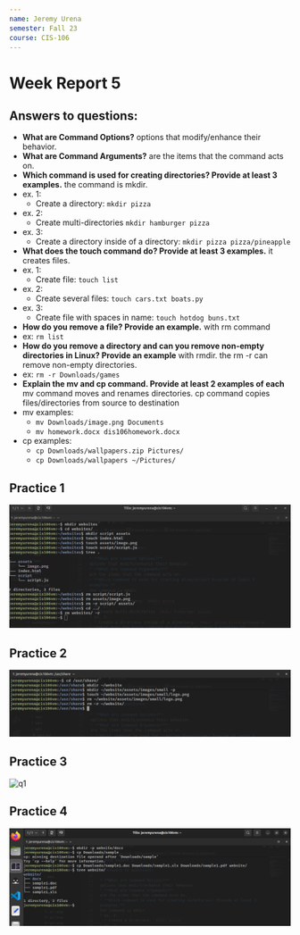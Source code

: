 ```yaml
---
name: Jeremy Urena
semester: Fall 23
course: CIS-106
---
```


# Week Report 5

## Answers to questions:

* **What are Command Options?**
options that modify/enhance their behavior.
* **What are Command Arguments?**
are the items that the command acts on.
* **Which command is used for creating directories? Provide at least 3 examples.**
the command is mkdir.
* ex. 1:
  * Create a directory: `mkdir pizza`
* ex. 2:
  * Create multi-directories `mkdir hamburger pizza`
* ex. 3:
  * Create a directory inside of a directory: `mkdir pizza pizza/pineapple`
* **What does the touch command do? Provide at least 3 examples.**
it creates files.
* ex. 1:
  * Create file: `touch list`
* ex. 2:
  * Create several files: `touch cars.txt boats.py`
* ex. 3:
  * Create file with spaces in name: `touch hotdog buns.txt`
* **How do you remove a file? Provide an example.**
with rm command
* ex: `rm list`
* **How do you remove a directory and can you remove non-empty directories in Linux? Provide an example**
with rmdir. the rm -r can remove non-empty directories.
* ex: `rm -r Downloads/games`
* **Explain the mv and cp command. Provide at least 2 examples of each**
mv command moves and renames directories. cp command copies files/directories from source to destination
* mv examples:
  * `mv Downloads/image.png Documents`
  * `mv homework.docx dis106homework.docx`
* cp examples:
  * `cp Downloads/wallpapers.zip Pictures/`
  * `cp Downloads/wallpapers ~/Pictures/`

## Practice 1
![q1](wr5-p1.png)
## Practice 2
![q1](wr5-p2.png)
## Practice 3
![q1](wr5-p3.png)
## Practice 4
![q1](wr5-p4.png)

